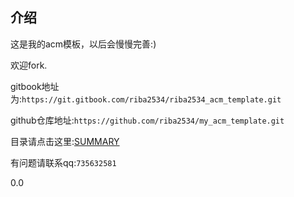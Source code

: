 ## 介绍

这是我的acm模板，以后会慢慢完善:)

欢迎fork.

gitbook地址为:`https://git.gitbook.com/riba2534/riba2534_acm_template.git`

github仓库地址:`https://github.com/riba2534/my_acm_template.git`

目录请点击这里:[SUMMARY](SUMMARY.md)

有问题请联系qq:`735632581`

0.0

